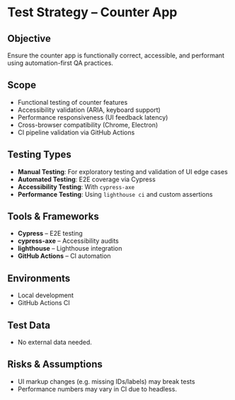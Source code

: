 # Test Strategy – Counter App

## Objective
Ensure the counter app is functionally correct, accessible, and performant using automation-first QA practices.

## Scope
- Functional testing of counter features
- Accessibility validation (ARIA, keyboard support)
- Performance responsiveness (UI feedback latency)
- Cross-browser compatibility (Chrome, Electron)
- CI pipeline validation via GitHub Actions

## Testing Types
- **Manual Testing**: For exploratory testing and validation of UI edge cases
- **Automated Testing**: E2E coverage via Cypress
- **Accessibility Testing**: With `cypress-axe`
- **Performance Testing**: Using `lighthouse ci` and custom assertions

## Tools & Frameworks
- **Cypress** – E2E testing
- **cypress-axe** – Accessibility audits
- **lighthouse** – Lighthouse integration 
- **GitHub Actions** – CI automation

## Environments
- Local development
- GitHub Actions CI

## Test Data
- No external data needed.

## Risks & Assumptions
- UI markup changes (e.g. missing IDs/labels) may break tests
- Performance numbers may vary in CI due to headless.
